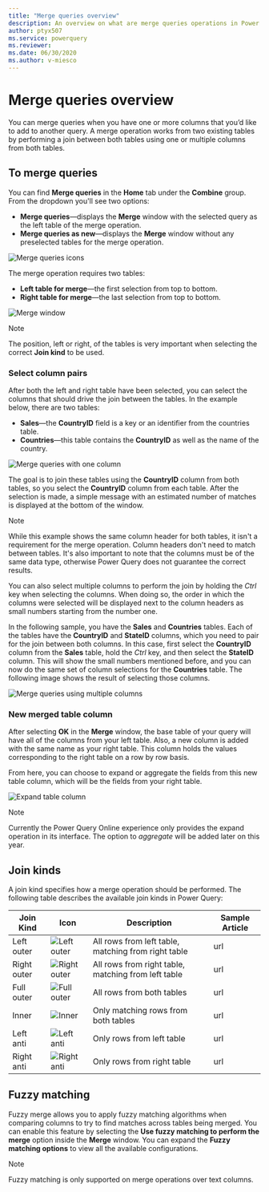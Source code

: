 ```yaml
---
title: "Merge queries overview"
description: An overview on what are merge queries operations in Power Query as well as the basic principles and common uses. 
author: ptyx507
ms.service: powerquery
ms.reviewer: 
ms.date: 06/30/2020
ms.author: v-miesco
---
```


# Merge queries overview

You can merge queries when you have one or more columns that you’d like to add to another query. A merge operation works from two existing tables by performing a join between both tables using one or multiple columns from both tables. 

## To merge queries

You can find **Merge queries** in the **Home** tab under the **Combine** group. From the dropdown you'll see two options:
* **Merge queries**&mdash;displays the **Merge** window with the selected query as the left table of the merge operation.
* **Merge queries as new**&mdash;displays the **Merge** window without any preselected tables for the merge operation.

![Merge queries icons](images/me-merge-operations-overview-merge-icons.png)

The merge operation requires two tables:
* **Left table for merge**&mdash;the first selection from top to bottom.
* **Right table for merge**&mdash;the last selection from top to bottom.

![Merge window](images/me-merge-operations-overview-merge-window.png)

>[!Note]
>The position, left or right, of the tables is very important when selecting the correct **Join kind** to be used.

### Select column pairs

After both the left and right table have been selected, you can select the columns that should drive the join between the tables. In the example below, there are two tables:
* **Sales**&mdash;the **CountryID** field is a key or an identifier from the countries table.
* **Countries**&mdash;this table contains the **CountryID** as well as the name of the country.

![Merge queries with one column](images/me-merge-operations-overview-merge-window-one-column-sample.png)

The goal is to join these tables using the **CountryID** column from both tables, so you select the **CountryID** column from each table. After the selection is made, a simple message with an estimated number of matches is displayed at the bottom of the window.

>[!Note]
> While this example shows the same column header for both tables, it isn't a requirement for the merge operation. Column headers don't need to match between tables. It's also important to note that the columns must be of the same data type, otherwise Power Query does not guarantee the correct results.

You can also select multiple columns to perform the join by holding the *Ctrl* key when selecting the columns. When doing so, the order in which the columns were selected will be displayed next to the column headers as small numbers starting from the number one. 

In the following sample, you have the **Sales** and **Countries** tables. Each of the tables have the **CountryID** and **StateID** columns, which you need to pair for the join between both columns. 
In this case, first select the **CountryID** column from the **Sales** table, hold the *Ctrl* key, and then select the **StateID** column. This will show the small numbers mentioned before, and you can now do the same set of column selections for the **Countries** table. The following image shows the result of selecting those columns.

![Merge queries using multiple columns](images/me-merge-operations-overview-merge-window-multiple-columns-sample.png)


### New merged table column

After selecting **OK** in the **Merge** window, the base table of your query will have all of the columns from your left table. Also, a new column is added with the same name as your right table. This column holds the values corresponding to the right table on a row by row basis.

From here, you can choose to expand or aggregate the fields from this new table column, which will be the fields from your right table.

![Expand table column](images/me-merge-operations-overview-expand-table-column.png)

>[!Note]
>Currently the Power Query Online experience only provides the expand operation in its interface. The option to *aggregate* will be added later on this year.

## Join kinds

A join kind specifies how a merge operation should be performed. The following table describes the available join kinds in Power Query:

|Join Kind| Icon| Description| Sample Article|
|---------------|-----|-----------|---------------|
|Left outer| ![Left outer](images/JoinKindLeftOuterIcon.jpg)| All rows from left table, matching from right table|url|
|Right outer| ![Right outer](images/JoinKindRightOuterIcon.jpg)| All rows from right table, matching from left table| url|
|Full outer| ![Full outer](images/JoinKindFullOuterIcon.jpg)| All rows from both tables|url|
|Inner| ![Inner](images/JoinKindInnerIcon.jpg)| Only matching rows from both tables|url|
|Left anti| ![Left anti](images/JoinKindLeftAntiIcon.jpg)| Only rows from left table|url|
|Right anti| ![Right anti](images/JoinKindRightAntiIcon.jpg)| Only rows from right table|url|

## Fuzzy matching

Fuzzy merge allows you to apply fuzzy matching algorithms when comparing columns to try to find matches across tables being merged. You can enable this feature by selecting the **Use fuzzy matching to perform the merge** option inside the **Merge** window. You can expand the **Fuzzy matching options** to view all the available configurations.

>[!Note]
>Fuzzy matching is only supported on merge operations over text columns. 
